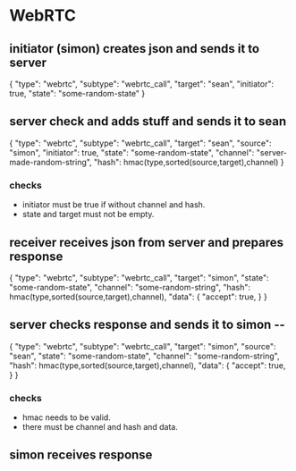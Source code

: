 # WebRTC

## initiator (simon) creates json and sends it to server

{
	"type": "webrtc",
	"subtype": "webrtc_call",
	"target": "sean",
	"initiator": true,
	"state": "some-random-state"
}

## server check and adds stuff and sends it to sean

{
	"type": "webrtc",
	"subtype": "webrtc_call",
	"target": "sean",
	"source": "simon",
	"initiator": true,
	"state": "some-random-state",
	"channel": "server-made-random-string",
	"hash": hmac(type,sorted(source,target),channel)
}

### checks

- initiator must be true if without channel and hash.
- state and target must not be empty.

## receiver receives json from server and prepares response

{
	"type": "webrtc",
	"subtype": "webrtc_call",
	"target": "simon",
	"state": "some-random-state",
	"channel": "some-random-string",
	"hash": hmac(type,sorted(source,target),channel),
	"data": {
		"accept": true,
	}
}

## server checks response and sends it to simon --

{
	"type": "webrtc",
	"subtype": "webrtc_call",
	"target": "simon",
	"source": "sean",
	"state": "some-random-state",
	"channel": "some-random-string",
	"hash": hmac(type,sorted(source,target),channel),
	"data": {
		"accept": true,
	}
}

### checks

- hmac needs to be valid.
- there must be channel and hash and data.

## simon receives response
